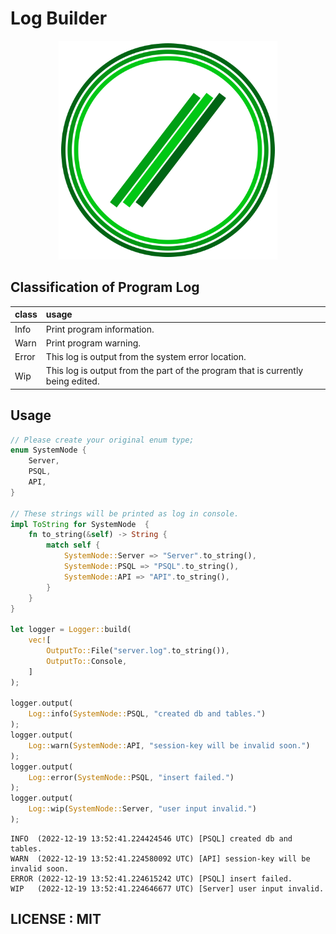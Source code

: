 # Log Builder

<p align="center">
    <img src="./assets/logo.svg" alt="logo" title="Log-Builder" width=350>
</p>

## Classification of Program Log

| class | usage                                                                           |
| :---- | :------------------------------------------------------------------------------ |
| Info  | Print program information.                                                      |
| Warn  | Print program warning.                                                          |
| Error | This log is output from the system error location.                              |
| Wip   | This log is output from the part of the program that is currently being edited. |

## Usage

```rust
// Please create your original enum type;
enum SystemNode {
    Server,
    PSQL,
    API,
}

// These strings will be printed as log in console.
impl ToString for SystemNode  {
    fn to_string(&self) -> String {
        match self {
            SystemNode::Server => "Server".to_string(),
            SystemNode::PSQL => "PSQL".to_string(),
            SystemNode::API => "API".to_string(),
        }
    }
}

let logger = Logger::build(
    vec![
        OutputTo::File("server.log".to_string()),
        OutputTo::Console,
    ]
);

logger.output(
    Log::info(SystemNode::PSQL, "created db and tables.")
);
logger.output(
    Log::warn(SystemNode::API, "session-key will be invalid soon.")
);
logger.output(
    Log::error(SystemNode::PSQL, "insert failed.")
);
logger.output(
    Log::wip(SystemNode::Server, "user input invalid.")
);
```

```
INFO  (2022-12-19 13:52:41.224424546 UTC) [PSQL] created db and tables.
WARN  (2022-12-19 13:52:41.224580092 UTC) [API] session-key will be invalid soon.
ERROR (2022-12-19 13:52:41.224615242 UTC) [PSQL] insert failed.
WIP   (2022-12-19 13:52:41.224646677 UTC) [Server] user input invalid.
```

## LICENSE : MIT
